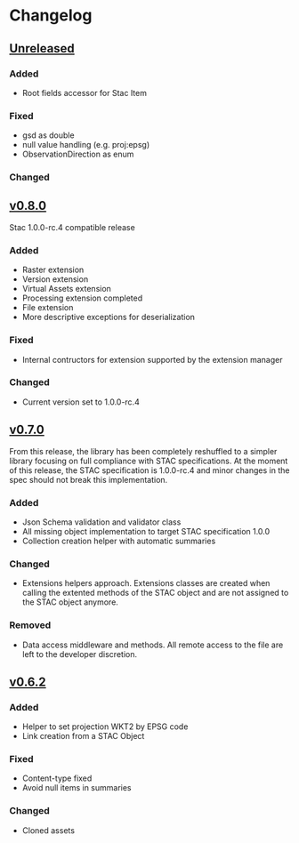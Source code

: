 # Changelog

## [Unreleased]

### Added

- Root fields accessor for Stac Item

### Fixed

- gsd as double
- null value handling (e.g. proj:epsg)
- ObservationDirection as enum

### Changed

## [v0.8.0]

Stac 1.0.0-rc.4 compatible release

### Added

- Raster extension
- Version extension
- Virtual Assets extension
- Processing extension completed
- File extension
- More descriptive exceptions for deserialization

### Fixed

- Internal contructors for extension supported by the extension manager

### Changed

- Current version set to 1.0.0-rc.4

## [v0.7.0]

From this release, the library has been completely reshuffled to a simpler library focusing on full compliance with STAC specifications.
At the moment of this release, the STAC specification is 1.0.0-rc.4 and minor changes in the spec should not break this implementation.

### Added

- Json Schema validation and validator class
- All missing object implementation to target STAC specification 1.0.0
- Collection creation helper with automatic summaries

### Changed

- Extensions helpers approach. Extensions classes are created when calling the extented methods of the STAC object and are not assigned to the STAC object anymore.

### Removed

- Data access middleware and methods. All remote access to the file are left to the developer discretion.

## [v0.6.2]

### Added

- Helper to set projection WKT2 by EPSG code
- Link creation from a STAC Object

### Fixed

- Content-type fixed
- Avoid null items in summaries

### Changed

- Cloned assets

[Unreleased]: <https://github.com/Terradue/DotnetStac/compare/0.8.0...HEAD>
[v0.8.0]: <https://github.com/Terradue/DotnetStac/tree/0.8.0>
[v0.7.0]: <https://github.com/Terradue/DotnetStac/tree/0.7.0>
[v0.6.2]: <https://github.com/Terradue/DotnetStac/tree/0.6.2>